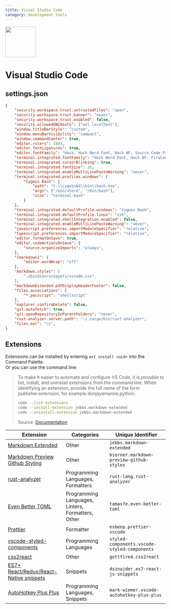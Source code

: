 ```yaml
---
title: Visual Studio Code
category: Development tools
---
```


<img src="https://upload.wikimedia.org/wikipedia/commons/9/9a/Visual_Studio_Code_1.35_icon.svg" width="96">

# Visual Studio Code

## settings.json

```json
{
    "security.workspace.trust.untrustedFiles": "open",
    "security.workspace.trust.banner": "never",
    "security.workspace.trust.enabled": false,
    "security.allowedUNCHosts": ["wsl.localhost"],
    "window.titleBarStyle": "custom",
    "window.menuBarVisibility": "compact",
    "window.commandCenter": true,
    "editor.rulers": [80],
    "editor.fontLigatures": true,
    "editor.fontFamily": "Hack, Hack Nerd Font, Hack NF, Source Code Pro, Fira Code, Consolas, monospace",
    "terminal.integrated.fontFamily": "Hack Nerd Font, Hack NF, FiraCode Nerd Font, FiraCode NF, Hack, FiraCode, Consolas, monospace",
    "terminal.integrated.cursorBlinking": true,
    "terminal.integrated.fontSize": 16,
    "terminal.integrated.enableMultiLinePasteWarning": "never",
    "terminal.integrated.profiles.windows": {
        "Cygwin Bash": {
            "path": "C:\\cygwin64\\bin\\bash.exe",
            "args": ["/bin/xhere", "/bin/bash"],
            "icon": "terminal-bash"
        }
    },
    "terminal.integrated.defaultProfile.windows": "Cygwin Bash",
    "terminal.integrated.defaultProfile.linux": "zsh",
    "terminal.integrated.shellIntegration.enabled": false,
    "terminal.integrated.enableMultiLinePasteWarning": "never",
    "javascript.preferences.importModuleSpecifier": "relative",
    "typescript.preferences.importModuleSpecifier": "relative",
    "editor.formatOnSave": true,
    "editor.codeActionsOnSave": {
        "source.organizeImports": "always",
    },
    "[markdown]": {
        "editor.wordWrap": "off"
    },
    "markdown.styles": [
        ".obsidian/snippets/vscode.css"
    ],
    "markdownExtended.pdfDisplayHeaderFooter": false,
    "files.associations": {
        "*.pacscript": "shellscript"
    },
    "explorer.confirmDelete": false,
    "git.autofetch": true,
    "git.openRepositoryInParentFolders": "never",
    "rust-analyzer.server.path": "~/.cargo/bin/rust-analyzer",
    "files.eol": "\n",
}

```

## Extensions

Extensions can be installed by entering `ext install <uid>` into the Command Palette.  
Or you can use the command line:  
> To make it easier to automate and configure VS Code, it is possible to list, install, and uninstall extensions from the command line. When identifying an extension, provide the full name of the form publisher.extension, for example donjayamanne.python.
> ```bash
> code --list-extensions
> code --install-extension jebbs.markdown-extended
> code --uninstall-extension jebbs.markdown-extended
> ```
> Source: [Documentation](https://code.visualstudio.com/docs/editor/extension-marketplace#_command-line-extension-management)

| Extension                                                                                                                     | Categories                                        | Unique Identifier                            |
| ----------------------------------------------------------------------------------------------------------------------------- | ------------------------------------------------- | -------------------------------------------- |
| [Markdown Extended](https://marketplace.visualstudio.com/items?itemName=jebbs.markdown-extended)                              | Other                                             | `jebbs.markdown-extended`                    |
| [Markdown Preview Github Styling](https://marketplace.visualstudio.com/items?itemName=bierner.markdown-preview-github-styles) | Other                                             | `bierner.markdown-preview-github-styles`     |
| [rust-analyzer](https://marketplace.visualstudio.com/items?itemName=rust-lang.rust-analyzer)                                  | Programming Languages, Formatters                 | `rust-lang.rust-analyzer`                    |
| [Even Better TOML](https://marketplace.visualstudio.com/items?itemName=tamasfe.even-better-toml)                              | Programming Languages, Linters, Formatters, Other | `tamasfe.even-better-toml`                   |
| [Prettier](https://marketplace.visualstudio.com/items?itemName=esbenp.prettier-vscode)                                        | Formatter                                         | `esbenp.prettier-vscode`                     |
| [vscode-styled-components](https://marketplace.visualstudio.com/items?itemName=styled-components.vscode-styled-components)    | Programming Languages                             | `styled-components.vscode-styled-components` |
| [css2react](https://marketplace.visualstudio.com/items?itemName=gottfired.css2react)                                          | Other                                             | `gottfired.css2react`                        |
| [ES7+ React/Redux/React-Native snippets](https://marketplace.visualstudio.com/items?itemName=dsznajder.es7-react-js-snippets) | Snippets                                          | `dsznajder.es7-react-js-snippets`            |
| [AutoHotkey Plus Plus](https://marketplace.visualstudio.com/items?itemName=mark-wiemer.vscode-autohotkey-plus-plus)           | Programming Languages, Snippets                   | `mark-wiemer.vscode-autohotkey-plus-plus`    |
